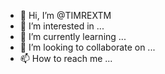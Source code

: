 - 👋 Hi, I’m @TIMREXTM
- 👀 I’m interested in ...
- 🌱 I’m currently learning ...
- 💞️ I’m looking to collaborate on ...
- 📫 How to reach me ...

<!---
TIMREXTM/TIMREXTM is a ✨ special ✨ repository because its `README.md` (this file) appears on your GitHub profile.
You can click the Preview link to take a look at your changes.
--->
